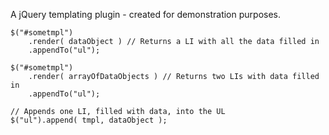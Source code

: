 A jQuery templating plugin - created for demonstration purposes.

    $("#sometmpl")
	    .render( dataObject ) // Returns a LI with all the data filled in
	    .appendTo("ul");
    
    $("#sometmpl")
	    .render( arrayOfDataObjects ) // Returns two LIs with data filled in
	    .appendTo("ul");
    
    // Appends one LI, filled with data, into the UL
    $("ul").append( tmpl, dataObject );
